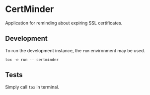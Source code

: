 # CertMinder

Application for reminding about expiring SSL certificates.


Development
-----------

To run the development instance, the `run` environment may be used.

```
tox -e run -- certminder
```


Tests
-----

Simply call `tox` in terminal.
